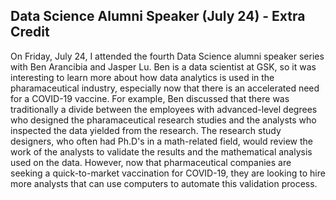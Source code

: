 ## Data Science Alumni Speaker (July 24) - Extra Credit

  On Friday, July 24, I attended the fourth Data Science alumni speaker series with Ben Arancibia and Jasper Lu.  Ben is a data scientist at GSK, so it was interesting to learn more about how data analytics is used in the pharamaceutical industry, especially now that there is an accelerated need for a COVID-19 vaccine.  For example, Ben discussed that there was traditionally a divide between the employees with advanced-level degrees who designed the pharamaceutical research studies and the analysts who inspected the data yielded from the research.  The research study designers, who often had Ph.D's in a math-related field, would review the work of the analysts to validate the results and the mathematical analysis used on the data.  However, now that pharmaceutical companies are seeking a quick-to-market vaccination for COVID-19, they are looking to hire more analysts that can use computers to automate this validation process.      
